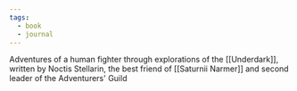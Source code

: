 ```yaml
---
tags:
  - book
  - journal
---
```

Adventures of a human fighter through explorations of the [[Underdark]], written by Noctis Stellarin, the best friend of [[Saturnii Narmer]] and second leader of the Adventurers' Guild


